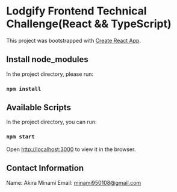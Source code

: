 # Lodgify Frontend Technical Challenge(React && TypeScript)
This project was bootstrapped with [Create React App](https://github.com/facebook/create-react-app).

## Install node_modules

In the project directory, please run:

### `npm install`

## Available Scripts

In the project directory, you can run:

### `npm start`

Open [http://localhost:3000](http://localhost:3000) to view it in the browser.

## Contact Information

Name: Akira Minami
Email: minami950108@gmail.com
